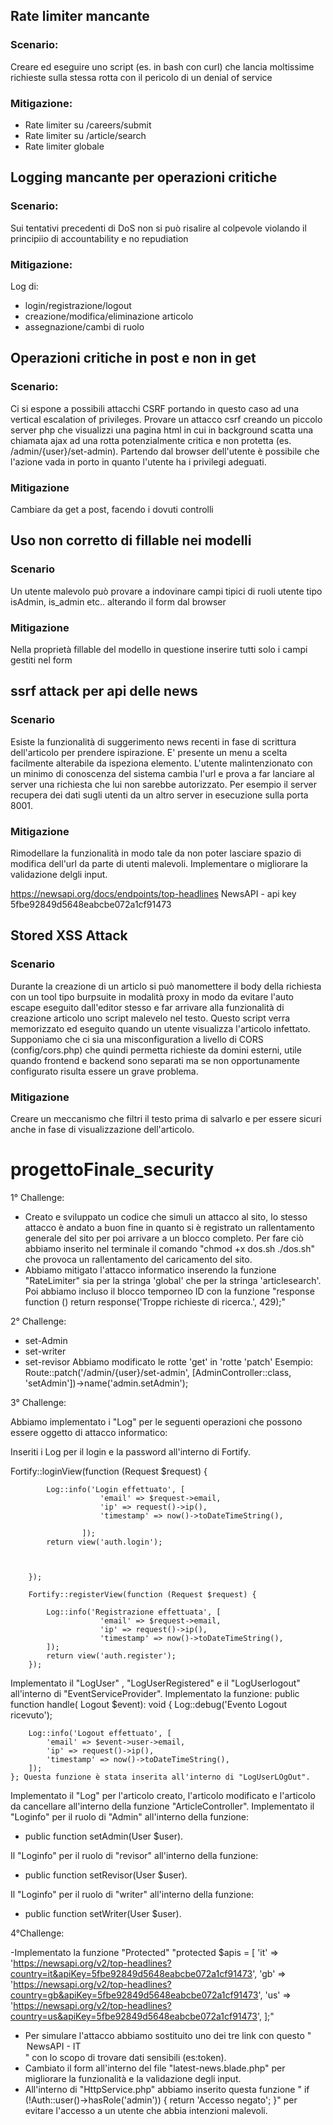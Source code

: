 ## Rate limiter mancante

### Scenario:
Creare ed eseguire uno script (es. in bash con curl) che lancia moltissime richieste sulla stessa rotta con il pericolo di un denial of service

### Mitigazione:
- Rate limiter su /careers/submit
- Rate limiter su /article/search
- Rate limiter globale

## Logging mancante per operazioni critiche

### Scenario:
Sui tentativi precedenti di DoS non si può risalire al colpevole violando il principiio di accountability e no repudiation

### Mitigazione:
Log di:
- login/registrazione/logout
- creazione/modifica/eliminazione articolo
- assegnazione/cambi di ruolo

## Operazioni critiche in post e non in get

### Scenario: 
Ci si espone a possibili attacchi CSRF portando in questo caso ad una vertical escalation of privileges.
Provare un attacco csrf creando un piccolo server php che visualizzi una pagina html in cui in background scatta una chiamata ajax ad una rotta potenzialmente critica e non protetta (es. /admin/{user}/set-admin). Partendo dal browser dell'utente è possibile che l'azione vada in porto in quanto l'utente ha i privilegi adeguati.

### Mitigazione
Cambiare da get a post, facendo i dovuti controlli

## Uso non corretto di fillable nei modelli

### Scenario 
Un utente malevolo può provare a indovinare campi tipici di ruoli utente tipo isAdmin, is_admin etc.. alterando il form dal browser 

### Mitigazione
Nella proprietà fillable del modello in questione inserire tutti solo i campi gestiti nel form

## ssrf attack per api delle news

### Scenario
Esiste la funzionalità di suggerimento news recenti in fase di scrittura dell'articolo per prendere ispirazione. E' presente un menu a scelta facilmente alterabile da ispeziona elemento. L'utente malintenzionato con un minimo di conoscenza del sistema cambia l'url e prova a far lanciare al server una richiesta che lui non sarebbe autorizzato.
Per esempio il server recupera dei dati sugli utenti da un altro server in esecuzione sulla porta 8001. 


### Mitigazione
Rimodellare la funzionalità in modo tale da non poter lasciare spazio di modifica dell'url da parte di utenti malevoli. Implementare o migliorare la validazione delgli input.

https://newsapi.org/docs/endpoints/top-headlines
NewsAPI - api key 5fbe92849d5648eabcbe072a1cf91473

## Stored XSS Attack

### Scenario
Durante la creazione di un articlo si può manomettere il body della richiesta con un tool tipo burpsuite in modalità proxy in modo da evitare l'auto escape eseguito dall'editor stesso e far arrivare alla funzionalità di creazione articolo uno script malevelo nel testo.
Questo script verra memorizzato ed eseguito quando un utente visualizza l'articolo infettato.
Supponiamo che ci sia una misconfiguration a livello di CORS (config/cors.php) che quindi permetta richieste da domini esterni, utile quando frontend e backend sono separati ma se non opportunamente configurato risulta essere un grave problema.

### Mitigazione
Creare un meccanismo che filtri il testo prima di salvarlo e per essere sicuri anche in fase di visualizzazione dell'articolo.

# progettoFinale_security


1° Challenge:
- Creato e sviluppato un codice che simuli un attacco al sito, lo stesso attacco è andato a buon fine in quanto si è registrato un rallentamento generale del sito per poi arrivare a un blocco completo.
Per fare ciò abbiamo inserito nel terminale il comando "chmod +x dos.sh ./dos.sh" che provoca un rallentamento del caricamento del sito.
- Abbiamo mitigato l'attacco informatico inserendo la funzione "RateLimiter" sia per la stringa 'global' che per la stringa 'articlesearch'.
Poi abbiamo incluso il blocco temporneo ID con la funzione "response function () 
        return response('Troppe richieste di ricerca.', 429);"


2° Challenge:
-  set-Admin 
-  set-writer 
-  set-revisor 
Abbiamo modificato le rotte 'get' in 'rotte 'patch'  Esempio: Route::patch('/admin/{user}/set-admin', [AdminController::class, 'setAdmin'])->name('admin.setAdmin');

3° Challenge:

Abbiamo implementato i "Log"  per le seguenti operazioni che possono essere oggetto di attacco informatico:

Inseriti i Log per il login e la password all'interno di Fortify.

 Fortify::loginView(function (Request $request) {

            Log::info('Login effettuato', [
                        'email' => $request->email,
                        'ip' => request()->ip(),
                        'timestamp' => now()->toDateTimeString(),

                    ]);
            return view('auth.login');

            

        });

        Fortify::registerView(function (Request $request) {

            Log::info('Registrazione effettuata', [
                        'email' => $request->email,
                        'ip' => request()->ip(),
                        'timestamp' => now()->toDateTimeString(),
            ]);
            return view('auth.register');
        });

Implementato il "LogUser" , "LogUserRegistered" e il "LogUserlogout" all'interno di "EventServiceProvider".
Implementato la funzione: public function handle( Logout $event): void
    {
         Log::debug('Evento Logout ricevuto');

        Log::info('Logout effettuato', [
            'email' => $event->user->email,
            'ip' => request()->ip(),
            'timestamp' => now()->toDateTimeString(),
        ]);
    }; Questa funzione è stata inserita all'interno di "LogUserLOgOut".

Implementato il "Log" per l'articolo creato, l'articolo modificato e l'articolo da cancellare all'interno della funzione "ArticleController".
Implementato il "Loginfo" per il ruolo di "Admin" all'interno della funzione:
 - public function setAdmin(User $user).

Il "Loginfo" per il ruolo di "revisor" all'interno della funzione:
- public function setRevisor(User $user).

Il "Loginfo" per il ruolo di "writer" all'interno della funzione:
- public function setWriter(User $user).


4°Challenge:

-Implementato la funzione "Protected" 
 "protected $apis = [
        'it' => 'https://newsapi.org/v2/top-headlines?country=it&apiKey=5fbe92849d5648eabcbe072a1cf91473',
        'gb' => 'https://newsapi.org/v2/top-headlines?country=gb&apiKey=5fbe92849d5648eabcbe072a1cf91473',
        'us' => 'https://newsapi.org/v2/top-headlines?country=us&apiKey=5fbe92849d5648eabcbe072a1cf91473',
    ];"
- Per simulare l'attacco abbiamo sostituito uno dei tre link con questo "<option selected value="http://internal.finance:8001/user-data.php">NewsAPI - IT</option>" con lo scopo di trovare dati sensibili (es:token).
- Cambiato il form all'interno del file "latest-news.blade.php" per migliorare la funzionalità e la validazione degli input.
- All'interno di "HttpService.php" abbiamo inserito questa funzione " if (!Auth::user()->hasRole('admin')) {
            return 'Accesso negato';
}" per evitare l'accesso a un utente che abbia intenzioni malevoli.

   

